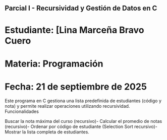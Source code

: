 ## Parcial I - Recursividad y Gestión de Datos en C

# Estudiante: [Lina Marceña Bravo Cuero
# Materia: Programación  
# Fecha: 21 de septiembre de 2025  

 
Este programa en C gestiona una lista predefinida de estudiantes (código y nota) y permite realizar operaciones utilizando recursividad.
Funcionalidades

 Buscar la nota máxima del curso (recursivo)- Calcular el promedio de notas (recursivo)- Ordenar por código de estudiante (Selection Sort recursivo)- Mostrar la lista completa de estudiantes.
